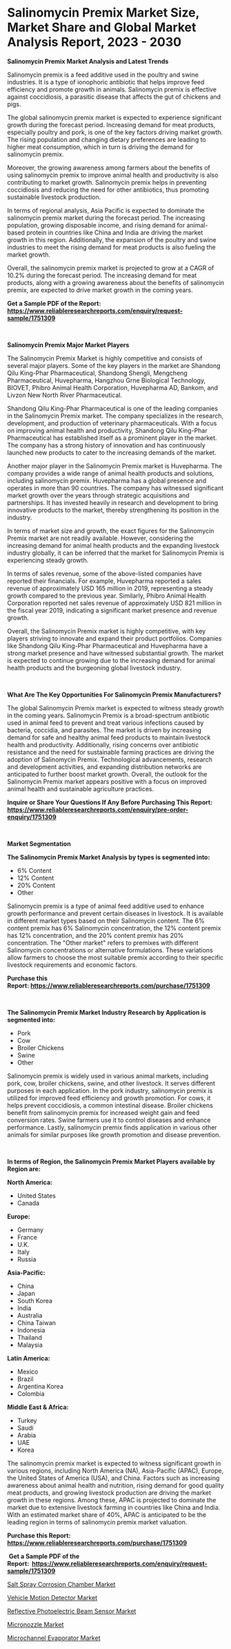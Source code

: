 <p><h1>Salinomycin Premix Market Size, Market Share and Global Market Analysis Report, 2023 - 2030</h1></p><p><strong>Salinomycin Premix Market Analysis and Latest Trends</strong></p>
<p><p>Salinomycin premix is a feed additive used in the poultry and swine industries. It is a type of ionophoric antibiotic that helps improve feed efficiency and promote growth in animals. Salinomycin premix is effective against coccidiosis, a parasitic disease that affects the gut of chickens and pigs.</p><p>The global salinomycin premix market is expected to experience significant growth during the forecast period. Increasing demand for meat products, especially poultry and pork, is one of the key factors driving market growth. The rising population and changing dietary preferences are leading to higher meat consumption, which in turn is driving the demand for salinomycin premix.</p><p>Moreover, the growing awareness among farmers about the benefits of using salinomycin premix to improve animal health and productivity is also contributing to market growth. Salinomycin premix helps in preventing coccidiosis and reducing the need for other antibiotics, thus promoting sustainable livestock production.</p><p>In terms of regional analysis, Asia Pacific is expected to dominate the salinomycin premix market during the forecast period. The increasing population, growing disposable income, and rising demand for animal-based protein in countries like China and India are driving the market growth in this region. Additionally, the expansion of the poultry and swine industries to meet the rising demand for meat products is also fueling the market growth.</p><p>Overall, the salinomycin premix market is projected to grow at a CAGR of 10.2% during the forecast period. The increasing demand for meat products, along with a growing awareness about the benefits of salinomycin premix, are expected to drive market growth in the coming years.</p></p>
<p><strong>Get a Sample PDF of the Report:&nbsp; <a href="https://www.reliableresearchreports.com/enquiry/request-sample/1751309">https://www.reliableresearchreports.com/enquiry/request-sample/1751309</a></strong></p>
<p>&nbsp;</p>
<p><strong>Salinomycin Premix Major Market Players</strong></p>
<p><p>The Salinomycin Premix Market is highly competitive and consists of several major players. Some of the key players in the market are Shandong Qilu King-Phar Pharmaceutical, Shandong Shengli, Mengcheng Pharmaceutical, Huvepharma, Hangzhou Grne Biological Technology, BIOVET, Phibro Animal Health Corporation, Huvepharma AD, Bankom, and Livzon New North River Pharmaceutical.</p><p>Shandong Qilu King-Phar Pharmaceutical is one of the leading companies in the Salinomycin Premix market. The company specializes in the research, development, and production of veterinary pharmaceuticals. With a focus on improving animal health and productivity, Shandong Qilu King-Phar Pharmaceutical has established itself as a prominent player in the market. The company has a strong history of innovation and has continuously launched new products to cater to the increasing demands of the market.</p><p>Another major player in the Salinomycin Premix market is Huvepharma. The company provides a wide range of animal health products and solutions, including salinomycin premix. Huvepharma has a global presence and operates in more than 90 countries. The company has witnessed significant market growth over the years through strategic acquisitions and partnerships. It has invested heavily in research and development to bring innovative products to the market, thereby strengthening its position in the industry.</p><p>In terms of market size and growth, the exact figures for the Salinomycin Premix market are not readily available. However, considering the increasing demand for animal health products and the expanding livestock industry globally, it can be inferred that the market for Salinomycin Premix is experiencing steady growth.</p><p>In terms of sales revenue, some of the above-listed companies have reported their financials. For example, Huvepharma reported a sales revenue of approximately USD 165 million in 2019, representing a steady growth compared to the previous year. Similarly, Phibro Animal Health Corporation reported net sales revenue of approximately USD 821 million in the fiscal year 2019, indicating a significant market presence and revenue growth.</p><p>Overall, the Salinomycin Premix market is highly competitive, with key players striving to innovate and expand their product portfolios. Companies like Shandong Qilu King-Phar Pharmaceutical and Huvepharma have a strong market presence and have witnessed substantial growth. The market is expected to continue growing due to the increasing demand for animal health products and the burgeoning global livestock industry.</p></p>
<p>&nbsp;</p>
<p><strong>What Are The Key Opportunities For Salinomycin Premix Manufacturers?</strong></p>
<p><p>The global Salinomycin Premix market is expected to witness steady growth in the coming years. Salinomycin Premix is a broad-spectrum antibiotic used in animal feed to prevent and treat various infections caused by bacteria, coccidia, and parasites. The market is driven by increasing demand for safe and healthy animal feed products to maintain livestock health and productivity. Additionally, rising concerns over antibiotic resistance and the need for sustainable farming practices are driving the adoption of Salinomycin Premix. Technological advancements, research and development activities, and expanding distribution networks are anticipated to further boost market growth. Overall, the outlook for the Salinomycin Premix market appears positive with a focus on improved animal health and sustainable agriculture practices.</p></p>
<p><strong>Inquire or Share Your Questions If Any Before Purchasing This Report: <a href="https://www.reliableresearchreports.com/enquiry/pre-order-enquiry/1751309">https://www.reliableresearchreports.com/enquiry/pre-order-enquiry/1751309</a></strong></p>
<p>&nbsp;</p>
<p><strong>Market Segmentation</strong></p>
<p><strong>The Salinomycin Premix Market Analysis by types is segmented into:</strong></p>
<p><ul><li>6% Content</li><li>12% Content</li><li>20% Content</li><li>Other</li></ul></p>
<p><p>Salinomycin premix is a type of animal feed additive used to enhance growth performance and prevent certain diseases in livestock. It is available in different market types based on their Salinomycin content. The 6% content premix has 6% Salinomycin concentration, the 12% content premix has 12% concentration, and the 20% content premix has 20% concentration. The "Other market" refers to premixes with different Salinomycin concentrations or alternative formulations. These variations allow farmers to choose the most suitable premix according to their specific livestock requirements and economic factors.</p></p>
<p><strong>Purchase this Report:&nbsp;<a href="https://www.reliableresearchreports.com/purchase/1751309">https://www.reliableresearchreports.com/purchase/1751309</a></strong></p>
<p>&nbsp;</p>
<p><strong>The Salinomycin Premix Market Industry Research by Application is segmented into:</strong></p>
<p><ul><li>Pork</li><li>Cow</li><li>Broiler Chickens</li><li>Swine</li><li>Other</li></ul></p>
<p><p>Salinomycin premix is widely used in various animal markets, including pork, cow, broiler chickens, swine, and other livestock. It serves different purposes in each application. In the pork industry, salinomycin premix is utilized for improved feed efficiency and growth promotion. For cows, it helps prevent coccidiosis, a common intestinal disease. Broiler chickens benefit from salinomycin premix for increased weight gain and feed conversion rates. Swine farmers use it to control diseases and enhance performance. Lastly, salinomycin premix finds application in various other animals for similar purposes like growth promotion and disease prevention.</p></p>
<p>&nbsp;</p>
<p><strong>In terms of Region, the Salinomycin Premix Market Players available by Region are:</strong></p>
<p>
    <p> <strong> North America: </strong>
        <ul>
            <li>United States</li>
            <li>Canada</li>
        </ul>
        </p> 
    <p> <strong> Europe: </strong>
        <ul>
            <li>Germany</li>
            <li>France</li>
            <li>U.K.</li>
            <li>Italy</li>
            <li>Russia</li>
        </ul>
        </p> 
    <p> <strong> Asia-Pacific: </strong>
        <ul>
            <li>China</li>
            <li>Japan</li>
            <li>South Korea</li>
            <li>India</li>
            <li>Australia</li>
            <li>China Taiwan</li>
            <li>Indonesia</li>
            <li>Thailand</li>
            <li>Malaysia</li>
        </ul>
        </p> 
    <p> <strong> Latin America: </strong>
        <ul>
            <li>Mexico</li>
            <li>Brazil</li>
            <li>Argentina Korea</li>
            <li>Colombia</li>
        </ul>
        </p> 
    <p> <strong> Middle East & Africa: </strong>
        <ul>
            <li>Turkey</li>
            <li>Saudi</li>
            <li>Arabia</li>
            <li>UAE</li>
            <li>Korea</li>
        </ul>
    </p>
    </p>
<p><p>The salinomycin premix market is expected to witness significant growth in various regions, including North America (NA), Asia-Pacific (APAC), Europe, the United States of America (USA), and China. Factors such as increasing awareness about animal health and nutrition, rising demand for good quality meat products, and growing livestock production are driving the market growth in these regions. Among these, APAC is projected to dominate the market due to extensive livestock farming in countries like China and India. With an estimated market share of 40%, APAC is anticipated to be the leading region in terms of salinomycin premix market valuation.</p></p>
<p><strong>Purchase this Report: <a href="https://www.reliableresearchreports.com/purchase/1751309">https://www.reliableresearchreports.com/purchase/1751309</a></strong></p>
<p>&nbsp;<strong>Get a Sample PDF of the Report:&nbsp;&nbsp;<a href="https://www.reliableresearchreports.com/enquiry/request-sample/1751309">https://www.reliableresearchreports.com/enquiry/request-sample/1751309</a></strong></p>
<p><strong></strong></p>
<p><p><a href="https://medium.com/@there.mix.bring/salt-spray-corrosion-chamber-market-comprehensive-assessment-by-type-application-and-geography-bea6f34c9042">Salt Spray Corrosion Chamber Market</a></p><p><a href="https://medium.com/@blow.allow.stir/vehicle-motion-detector-market-insights-into-market-cagr-market-trends-and-growth-strategies-58e88172e0bc">Vehicle Motion Detector Market</a></p><p><a href="https://medium.com/@vidyap2912/reflective-photoelectric-beam-sensor-market-size-cagr-trends-2024-2030-6ed9865504c8">Reflective Photoelectric Beam Sensor Market</a></p><p><a href="https://medium.com/@favor.case.flash/micronozzle-market-outlook-industry-overview-and-forecast-2023-to-2030-ea6e5ec621b5">Micronozzle Market</a></p><p><a href="https://medium.com/@half.skull.am/analyzing-microchannel-evaporator-market-global-industry-perspective-and-forecast-2023-to-2030-d6f3b039b9c5">Microchannel Evaporator Market</a></p></p>